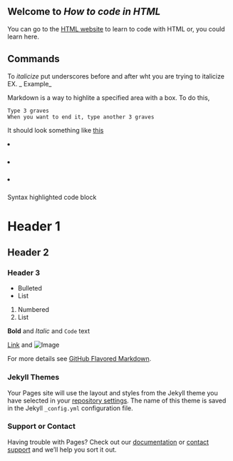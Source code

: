 ## Welcome to _How to code in HTML_

You can go to the [HTML website](https://html.com/) to learn to code with HTML or, you could learn here.

## Commands

To _italicize_ put underscores before and after wht you are trying to italicize EX. _ Example_

Markdown is a way to highlite a specified area with a box.
To do this, 
```
Type 3 graves
When you want to end it, type another 3 graves
```
It should look something like [this](https://www.toptal.com/designers/htmlarrows/punctuation/grave-accent/)

<li><h3></h3></li>
<li><h3></h3></li>
<li><h3></h3></li>
Syntax highlighted code block

# Header 1
## Header 2
### Header 3

- Bulleted
- List

1. Numbered
2. List

**Bold** and _Italic_ and `Code` text

[Link](url) and ![Image](src)


For more details see [GitHub Flavored Markdown](https://guides.github.com/features/mastering-markdown/).

### Jekyll Themes

Your Pages site will use the layout and styles from the Jekyll theme you have selected in your [repository settings](https://github.com/Cmoor6703/Camerons/settings). The name of this theme is saved in the Jekyll `_config.yml` configuration file.

### Support or Contact

Having trouble with Pages? Check out our [documentation](https://help.github.com/categories/github-pages-basics/) or [contact support](https://github.com/contact) and we’ll help you sort it out.
